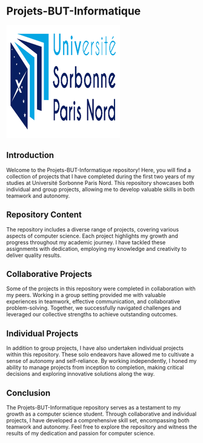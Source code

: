 # Projets-BUT-Informatique 
<img src="logoUSPN.jpeg" alt="Logo" width="300" height="300">

## Introduction
Welcome to the Projets-BUT-Informatique repository! Here, you will find a collection of projects that I have completed during the first two years of my studies at Université Sorbonne Paris Nord. This repository showcases both individual and group projects, allowing me to develop valuable skills in both teamwork and autonomy.

## Repository Content
The repository includes a diverse range of projects, covering various aspects of computer science. Each project highlights my growth and progress throughout my academic journey. I have tackled these assignments with dedication, employing my knowledge and creativity to deliver quality results.

## Collaborative Projects
Some of the projects in this repository were completed in collaboration with my peers. Working in a group setting provided me with valuable experiences in teamwork, effective communication, and collaborative problem-solving. Together, we successfully navigated challenges and leveraged our collective strengths to achieve outstanding outcomes.

## Individual Projects
In addition to group projects, I have also undertaken individual projects within this repository. These solo endeavors have allowed me to cultivate a sense of autonomy and self-reliance. By working independently, I honed my ability to manage projects from inception to completion, making critical decisions and exploring innovative solutions along the way.

## Conclusion
The Projets-BUT-Informatique repository serves as a testament to my growth as a computer science student. Through collaborative and individual projects, I have developed a comprehensive skill set, encompassing both teamwork and autonomy. Feel free to explore the repository and witness the results of my dedication and passion for computer science.
